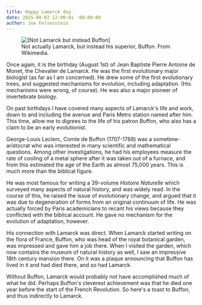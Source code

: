 ```yaml
---
title: Happy Lamarck day
date: 2025-08-02 12:00:01 -08:00:00
author: Joe Felsenstein
---
```


<figure><img src="" alt="[Not Lamarck but instead Buffon]"/><figcaption>Not actually Lamarck, but instead 
his superior, Buffon.  From Wikimedia.</figcaption></figure>

Once again, it is the birthday (August 1st) of Jean Baptiste Pierre Antoine de Monet, the Chevalier de 
Lamarck.  He was the first evolutionary major biologist (as far as I am concerned).  He drew some of 
the first evolutionary trees, and suggested mechanisms for evolution, including adaptation. (His mechanisms 
were wrong, of course).  He was also a major pioneer of invertebrate biology.

On past birthdays I have covered many aspects of Lamarck's life and work, down to and including the 
avenue and Paris Metro station named after him.  This time, allow me to digrees to the life of 
his patron Buffon, who also has a claim to be an early evolutionist.

<!--more-->

George-Louis Leclerc, Comte de Buffon (1707-1788) was a sometime-aristocrat who was 
interested in many scientific and mathematical questions.  Among other investigations, he had 
his employees measure the rate of cooling of a metal sphere after it was taken out of a 
furnace, and from this estimated the age of the Earth as almost 75,000 years.  This is much 
more than the biblical figure.

He was most famous for writing a 39-volume _Histoire Naturelle_ which surveyed many 
aspects of natural history, and was widely read.  In the course of this, he raised the issue of evolutionary 
change, and argued that it was due to degeneration of forms from an original continuum of 
life.  He was actually forced by Paris academicians to recant his views because they 
conflicted with the biblical account.  He gave no mechanism for the evolution of adaptation, 
however.

His connection with Lamarck was direct.  When Lamarck started writing on the flora of 
France, Buffon, who was head of the royal botanical garden, was impressed and gave him 
a job there.  When I visited the garden, which now contains the museum of natural 
history as well, I saw an impressive 18th century mansion there.  On it was a 
plaque announcing that Buffon has lived in it and had died there, and so had Lamarck.

Without Buffon, Lamarck would probably not have accomplished much of what he did. 
Perhaps Buffon's cleverest achievement was that he died one year before the start 
of the French Revolution.  So here's a toast to Buffon, and thus indirectly to Lamarck.
